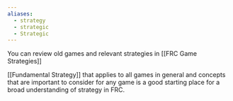 ```yaml
---
aliases:
  - strategy
  - strategic
  - Strategic
---
```

You can review old games and relevant strategies in [[FRC Game Strategies]]

[[Fundamental Strategy]] that applies to all games in general and concepts that are important to consider for any game is a good starting place for a broad understanding of strategy in FRC.